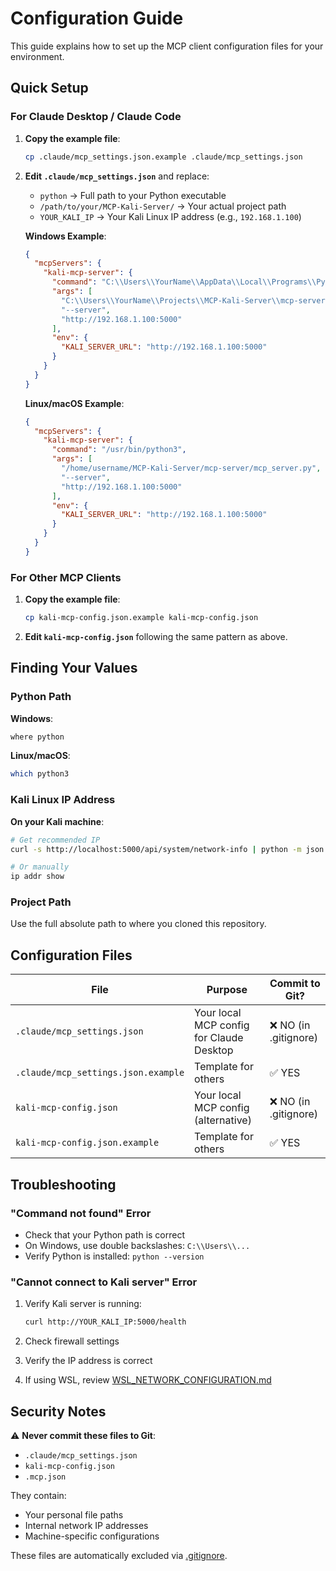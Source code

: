 # Configuration Guide

This guide explains how to set up the MCP client configuration files for your environment.

## Quick Setup

### For Claude Desktop / Claude Code

1. **Copy the example file**:
   ```bash
   cp .claude/mcp_settings.json.example .claude/mcp_settings.json
   ```

2. **Edit `.claude/mcp_settings.json`** and replace:
   - `python` → Full path to your Python executable
   - `/path/to/your/MCP-Kali-Server/` → Your actual project path
   - `YOUR_KALI_IP` → Your Kali Linux IP address (e.g., `192.168.1.100`)

   **Windows Example**:
   ```json
   {
     "mcpServers": {
       "kali-mcp-server": {
         "command": "C:\\Users\\YourName\\AppData\\Local\\Programs\\Python\\Python312\\python.exe",
         "args": [
           "C:\\Users\\YourName\\Projects\\MCP-Kali-Server\\mcp-server\\mcp_server.py",
           "--server",
           "http://192.168.1.100:5000"
         ],
         "env": {
           "KALI_SERVER_URL": "http://192.168.1.100:5000"
         }
       }
     }
   }
   ```

   **Linux/macOS Example**:
   ```json
   {
     "mcpServers": {
       "kali-mcp-server": {
         "command": "/usr/bin/python3",
         "args": [
           "/home/username/MCP-Kali-Server/mcp-server/mcp_server.py",
           "--server",
           "http://192.168.1.100:5000"
         ],
         "env": {
           "KALI_SERVER_URL": "http://192.168.1.100:5000"
         }
       }
     }
   }
   ```

### For Other MCP Clients

1. **Copy the example file**:
   ```bash
   cp kali-mcp-config.json.example kali-mcp-config.json
   ```

2. **Edit `kali-mcp-config.json`** following the same pattern as above.

## Finding Your Values

### Python Path

**Windows**:
```cmd
where python
```

**Linux/macOS**:
```bash
which python3
```

### Kali Linux IP Address

**On your Kali machine**:
```bash
# Get recommended IP
curl -s http://localhost:5000/api/system/network-info | python -m json.tool | grep recommended_ip

# Or manually
ip addr show
```

### Project Path

Use the full absolute path to where you cloned this repository.

## Configuration Files

| File | Purpose | Commit to Git? |
|------|---------|----------------|
| `.claude/mcp_settings.json` | Your local MCP config for Claude Desktop | ❌ NO (in .gitignore) |
| `.claude/mcp_settings.json.example` | Template for others | ✅ YES |
| `kali-mcp-config.json` | Your local MCP config (alternative) | ❌ NO (in .gitignore) |
| `kali-mcp-config.json.example` | Template for others | ✅ YES |

## Troubleshooting

### "Command not found" Error

- Check that your Python path is correct
- On Windows, use double backslashes: `C:\\Users\\...`
- Verify Python is installed: `python --version`

### "Cannot connect to Kali server" Error

1. Verify Kali server is running:
   ```bash
   curl http://YOUR_KALI_IP:5000/health
   ```

2. Check firewall settings
3. Verify the IP address is correct
4. If using WSL, review [WSL_NETWORK_CONFIGURATION.md](./doc/WSL_NETWORK_CONFIGURATION.md)

## Security Notes

⚠️ **Never commit these files to Git**:
- `.claude/mcp_settings.json`
- `kali-mcp-config.json`
- `.mcp.json`

They contain:
- Your personal file paths
- Internal network IP addresses
- Machine-specific configurations

These files are automatically excluded via [.gitignore](./.gitignore).